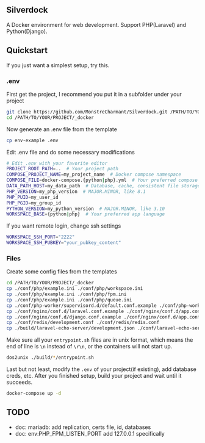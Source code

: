 ## Silverdock
A Docker environment for web development. Support PHP(Laravel) and Python(Django).

## Quickstart
If you just want a simplest setup, try this.

### .env
First get the project, I recommend you put it in a subfolder under your project
```bash
git clone https://github.com/MonstreCharmant/Silverdock.git /PATH/TO/YOUR/PROJECT/_docker
cd /PATH/TO/YOUR/PROJECT/_docker
```

Now generate an .env file from the template
```bash
cp env-example .env
```

Edit .env file and do some necessary modifications
```bash
# Edit .env with your favorite editor
PROJECT_ROOT_PATH=..  # Your project path
COMPOSE_PROJECT_NAME=my_project_name  # Docker compose namespace
COMPOSE_FILE=docker-compose.{python|php}.yml  # Your preferred compose file
DATA_PATH_HOST=my_data_path  # Database, cache, consistent file storage
PHP_VERSION=my_php_version  # MAJOR.MINOR, like 8.1
PHP_PUID=my_user_id
PHP_PGID=my_group_id
PYTHON_VERSION=my_python_version  # MAJOR.MINOR, like 3.10
WORKSPACE_BASE={python|php}  # Your preferred app language
```

If you want remote login, change ssh settings
```bash
WORKSPACE_SSH_PORT="2222"
WORKSPACE_SSH_PUBKEY="your_pubkey_content"
```

### Files

Create some config files from the templates

```bash
cd /PATH/TO/YOUR/PROJECT/_docker
cp ./conf/php/example.ini ./conf/php/workspace.ini
cp ./conf/php/example.ini ./conf/php/fpm.ini
cp ./conf/php/example.ini ./conf/php/queue.ini
cp ./conf/php-worker/supervisord.d/default.conf.example ./conf/php-worker/supervisord.d/default.conf
cp ./conf/nginx/conf.d/laravel.conf.example ./conf/nginx/conf.d/app.conf  # if you are runnig php apps
cp ./conf/nginx/conf.d/django.conf.example ./conf/nginx/conf.d/app.conf  # if you are runnig python apps
cp ./conf/redis/development.conf ./conf/redis/redis.conf
cp ./build/laravel-echo-server/development.json ./conf/laravel-echo-server/laravel-echo-server.json
```

Make sure all your `entrypoint.sh` files are in unix format, which means the end of line is `\n` instead of `\r\n`, or the containers will not start up.

```bash
dos2unix ./build/*/entrypoint.sh
```

Last but not least, modify the `.env` of your project(if existing), add database creds, etc. After you finished setup, build your project and wait until it succeeds.

```bash
docker-compose up -d
```

## TODO

- doc: mariadb: add replication, certs file, id, databases
- doc: env:PHP_FPM_LISTEN_PORT add 127.0.0.1 specifically
